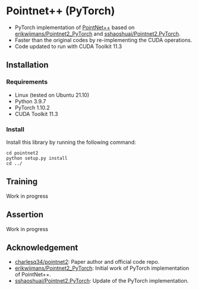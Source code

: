 # Pointnet++ (PyTorch)

* PyTorch implementation of [PointNet++](https://arxiv.org/abs/1706.02413) based on [erikwijmans/Pointnet2_PyTorch](https://github.com/erikwijmans/Pointnet2_PyTorch) and [sshaoshuai/Pointnet2.PyTorch](https://github.com/sshaoshuai/Pointnet2.PyTorch).
* Faster than the original codes by re-implementing the CUDA operations.
* Code updated to run with CUDA Toolkit 11.3

## Installation
### Requirements
* Linux (tested on Ubuntu 21.10)
* Python 3.9.7
* PyTorch 1.10.2
* CUDA Toolkit 11.3

### Install
Install this library by running the following command:

```shell
cd pointnet2
python setup.py install
cd ../
```

## Training
Work in progress

## Assertion
Work in progress

## Acknowledgement
* [charlesq34/pointnet2](https://github.com/charlesq34/pointnet2): Paper author and official code repo.
* [erikwijmans/Pointnet2_PyTorch](https://github.com/erikwijmans/Pointnet2_PyTorch): Initial work of PyTorch implementation of PointNet++.
* [sshaoshuai/Pointnet2.PyTorch](https://github.com/sshaoshuai/Pointnet2.PyTorch): Update of the PyTorch implementation.
